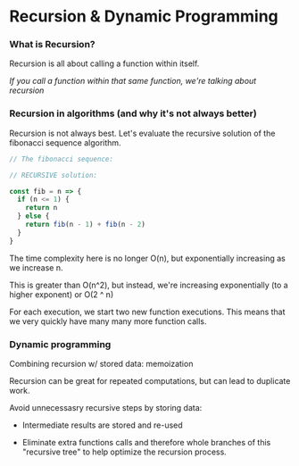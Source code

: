 # Recursion & Dynamic Programming

### What is Recursion?

Recursion is all about calling a function within itself.

*If you call a function within that same function, we're talking about recursion*

### Recursion in algorithms (and why it's not always better)

Recursion is not always best. Let's evaluate the recursive solution of the fibonacci sequence algorithm.

```javascript
// The fibonacci sequence:

// RECURSIVE solution:

const fib = n => {
  if (n <= 1) {
    return n
  } else {
    return fib(n - 1) + fib(n - 2)
  }
}
```

The time complexity here is no longer O(n), but exponentially increasing as we increase n.

This is greater than O(n^2), but instead, we're increasing exponentially (to a higher exponent) or O(2 ^ n)

For each execution, we start two new function executions. This means that we very quickly have many many more function calls.


### Dynamic programming

Combining recursion w/ stored data: memoization

Recursion can be great for repeated computations, but can lead to duplicate work.

Avoid unnecessasry recursive steps by storing data:

  - Intermediate results are stored and re-used

  - Eliminate extra functions calls and therefore whole branches of this "recursive tree" to help optimize the recursion process. 
